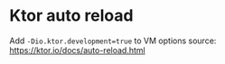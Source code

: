 # Ktor auto reload

Add `-Dio.ktor.development=true` to VM options
source: https://ktor.io/docs/auto-reload.html